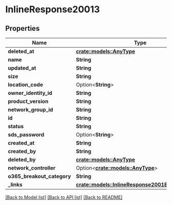 # InlineResponse20013

## Properties

Name | Type | Description | Notes
------------ | ------------- | ------------- | -------------
**deleted_at** | [**crate::models::AnyType**](.md) |  | 
**name** | **String** |  | 
**updated_at** | **String** |  | 
**size** | **String** |  | 
**location_code** | Option<**String**> |  | [optional]
**owner_identity_id** | **String** |  | 
**product_version** | **String** |  | 
**network_group_id** | **String** |  | 
**id** | **String** |  | 
**status** | **String** |  | 
**sds_password** | Option<**String**> |  | [optional]
**created_at** | **String** |  | 
**created_by** | **String** |  | 
**deleted_by** | [**crate::models::AnyType**](.md) |  | 
**network_controller** | Option<[**crate::models::AnyType**](.md)> |  | [optional]
**o365_breakout_category** | **String** |  | 
**_links** | [**crate::models::InlineResponse2001EmbeddedLinks**](inline_response_200_1__embedded__links.md) |  | 

[[Back to Model list]](../README.md#documentation-for-models) [[Back to API list]](../README.md#documentation-for-api-endpoints) [[Back to README]](../README.md)


